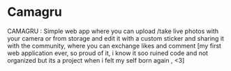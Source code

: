 # Camagru
CAMAGRU : Simple web app where you can upload /take live photos with your camera or from storage and edit it with a custom sticker and sharing it with the community, where you can exchange likes and comment [my first web application ever, so proud of it, i know it soo ruined code and not organized but its a project when i felt my self born again , <3] 
